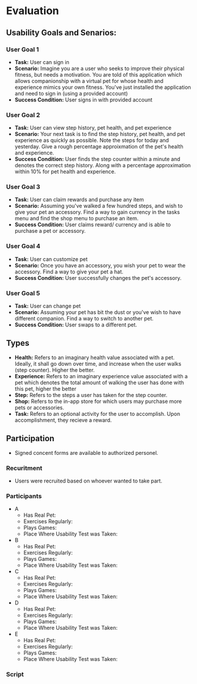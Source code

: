 # Evaluation

## Usability Goals and Senarios:

### User Goal 1
- **Task:** User can sign in
- **Scenario:** Imagine you are a user who seeks to improve their physical fitness, but needs a motivation.  You are told of this application which allows companionship with a virtual pet for whose health and experience mimics your own fitness.  You've just installed the application and need to sign in (using a provided account)
- **Success Condition:** User signs in with provided account

### User Goal 2
- **Task:** User can view step history, pet health, and pet experience
- **Scenario:** Your next task is to find the step history, pet health, and pet experience as quickly as possible.  Note the steps for today and yesterday.  Give a rough percentage approixmation of the pet's health and experience.
- **Success Condition:** User finds the step counter within a minute and denotes the correct step history.  Along with a percentage approximation within 10% for pet health and experience.

### User Goal 3
- **Task:** User can claim rewards and purchase any item
- **Scenario:** Assuming you've walked a few hundred steps, and wish to give your pet an accessory.  Find a way to gain currency in the tasks menu and find the shop menu to purchase an item.
- **Success Condition:** User claims reward/ currency and is able to purchase a pet or accessory.

### User Goal 4
- **Task:** User can customize pet
- **Scenario:** Once you have an accessory, you wish your pet to wear the accessory.  Find a way to give your pet a hat.
- **Success Condition:** User successfully changes the pet's accessory.

### User Goal 5
- **Task:** User can change pet
- **Scenario:** Assuming your pet has bit the dust or you've wish to have different companion.  Find a way to switch to another pet.
- **Success Condition:** User swaps to a different pet.

## Types
- **Health:** Refers to an imaginary health value associated with a pet.  Ideally, it shall go down over time, and increase when the user walks (step counter).  Higher the better.
- **Experience:** Refers to an imaginary experience value associated with a pet which denotes the total amount of walking the user has done with this pet, higher the better
- **Step:** Refers to the steps a user has taken for the step counter.
- **Shop:** Refers to the in-app store for which users may purchase more pets or accessories.
- **Task:** Refers to an optional activity for the user to accomplish.  Upon accomplishment, they recieve a reward.

## Participation
- Signed concent forms are available to authorized personel.
### Recuritment
- Users were recruited based on whoever wanted to take part.
### Participants
- A
  - Has Real Pet:
  - Exercises Regularly:
  - Plays Games:
  - Place Where Usability Test was Taken:
- B
  - Has Real Pet:
  - Exercises Regularly:
  - Plays Games:
  - Place Where Usability Test was Taken:
- C
  - Has Real Pet:
  - Exercises Regularly:
  - Plays Games:
  - Place Where Usability Test was Taken:
- D
  - Has Real Pet:
  - Exercises Regularly:
  - Plays Games:
  - Place Where Usability Test was Taken:
- E
  - Has Real Pet:
  - Exercises Regularly:
  - Plays Games:
  - Place Where Usability Test was Taken:

### Script
